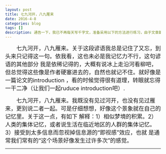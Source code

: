 ```yaml
---
layout: post
title: 七九河开，八九雁来
date: 2016-4-8
categories: blog
tags: []
description: 通告一下，我已不再每天写千字文，准备采用以下的方法进行练习，由于文章篇幅较长，链接较多，建议到简书或>博客进行阅读。^M
---
```

<font size="4">
&emsp;&emsp;七九河开，八九雁来。关于这段谚语我总是记住了又忘，到头来只记得这一句。依我看，这也未必是我记忆力不行，这句谚语的其他部分
我是依稀记得的，大概有说冰上走沿河看柳吧，但总觉得这些像是作者硬塞进去的，自然也就记不住。就好像是一篇论文的introduction
，看的时候觉得很有道理，转眼就忘得一干二净（让我们一起ruduce introduction吧）.  

&emsp;&emsp;七九河开，八九雁来。我既没有见过河开，也没有见过雁来，更别说二者一起。可是仔细想想，好像这个景象就在自己的记忆里。关于这一点，有如下
解释：1）相似梦境的积累。2）人类的集体记忆，或者说生活在临近地区的人群的集体记忆。3）接受到太多信息而忽视掉信息源的“即视感”效应，也就
是通常我们常有的“这个场景好像发生过许多次”的感觉。
</font>


---

